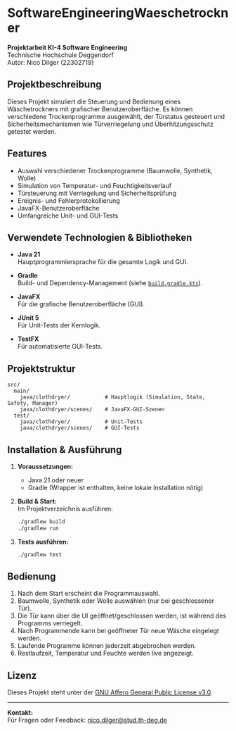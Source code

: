 # SoftwareEngineeringWaeschetrockner

**Projektarbeit KI-4 Software Engineering**  
Technische Hochschule Deggendorf  
Autor: Nico Dilger (22302719)

## Projektbeschreibung

Dieses Projekt simuliert die Steuerung und Bedienung eines Wäschetrockners mit grafischer Benutzeroberfläche. Es können verschiedene Trockenprogramme ausgewählt, der Türstatus gesteuert und Sicherheitsmechanismen wie Türverriegelung und Überhitzungsschutz getestet werden.

## Features

- Auswahl verschiedener Trockenprogramme (Baumwolle, Synthetik, Wolle)
- Simulation von Temperatur- und Feuchtigkeitsverlauf
- Türsteuerung mit Verriegelung und Sicherheitsprüfung
- Ereignis- und Fehlerprotokollierung
- JavaFX-Benutzeroberfläche
- Umfangreiche Unit- und GUI-Tests

## Verwendete Technologien & Bibliotheken

- **Java 21**  
  Hauptprogrammiersprache für die gesamte Logik und GUI.

- **Gradle**  
  Build- und Dependency-Management (siehe [`build.gradle.kts`](build.gradle.kts)).

- **JavaFX**  
  Für die grafische Benutzeroberfläche (GUI).

- **JUnit 5**  
  Für Unit-Tests der Kernlogik.

- **TestFX**  
  Für automatisierte GUI-Tests.

## Projektstruktur

```
src/
  main/
    java/clothdryer/           # Hauptlogik (Simulation, State, Safety, Manager)
    java/clothdryer/scenes/    # JavaFX-GUI-Szenen
  test/
    java/clothdryer/           # Unit-Tests
    java/clothdryer/scenes/    # GUI-Tests
```

## Installation & Ausführung

1. **Voraussetzungen:**  
   - Java 21 oder neuer  
   - Gradle (Wrapper ist enthalten, keine lokale Installation nötig)

2. **Build & Start:**  
   Im Projektverzeichnis ausführen:
   ```sh
   ./gradlew build
   ./gradlew run
   ```

3. **Tests ausführen:**  
   ```sh
   ./gradlew test
   ```

## Bedienung

1. Nach dem Start erscheint die Programmauswahl.
2. Baumwolle, Synthetik oder Wolle auswählen (nur bei geschlossener Tür).
3. Die Tür kann über die UI geöffnet/geschlossen werden, ist während des Programms verriegelt.
4. Nach Programmende kann bei geöffneter Tür neue Wäsche eingelegt werden.
5. Laufende Programme können jederzeit abgebrochen werden.
6. Restlaufzeit, Temperatur und Feuchte werden live angezeigt.

## Lizenz

Dieses Projekt steht unter der [GNU Affero General Public License v3.0](LICENSE).

---

**Kontakt:**  
Für Fragen oder Feedback: [nico.dilger@stud.th-deg.de](mailto:nico.dilger@stud.th-deg.de)